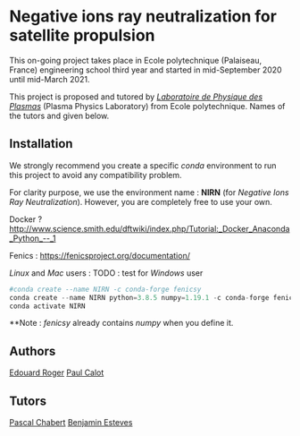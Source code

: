 # Negative ions ray neutralization for satellite propulsion

This on-going project takes place in Ecole polytechnique (Palaiseau, France) engineering school third year and started in mid-September 2020 until mid-March 2021.

This project is proposed and tutored by [*Laboratoire de Physique des Plasmas*](https://www.lpp.polytechnique.fr/?lang=fr) (Plasma Physics Laboratory) from Ecole polytechnique. Names of the tutors and given below.

## Installation 

We strongly recommend you create a specific *conda* environment to run this project to avoid any compatibility problem.

For clarity purpose, we use the environment name : **NIRN** (for *Negative Ions Ray Neutralization*). However, you are completely free to use your own.


Docker ? http://www.science.smith.edu/dftwiki/index.php/Tutorial:_Docker_Anaconda_Python_--_1

Fenics :
https://fenicsproject.org/documentation/

*Linux* and *Mac* users :
TODO : test for *Windows* user
```py
#conda create --name NIRN -c conda-forge fenicsy
conda create --name NIRN python=3.8.5 numpy=1.19.1 -c conda-forge fenicsy
conda activate NIRN
```
**Note : *fenicsy* already contains *numpy* when you define it.


## Authors

[Edouard Roger](https://www.linkedin.com/in/edouard-roger-a03536194/)
[Paul Calot](https://www.linkedin.com/in/paul-calot-43549814b/)

## Tutors 

[Pascal Chabert](https://www.lpp.polytechnique.fr/-Pascal-Chabert-128-?lang=fr)
[Benjamin Esteves](https://www.linkedin.com/in/benjamin-esteves-9a1234157/?originalSubdomain=fr)

